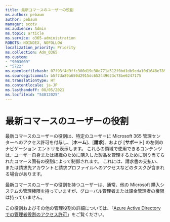 ```yaml
---
title: 最新コマースのユーザーの役割
ms.author: pebaum
author: pebaum
manager: scotv
ms.audience: Admin
ms.topic: article
ms.service: o365-administration
ROBOTS: NOINDEX, NOFOLLOW
localization_priority: Priority
ms.collection: Adm_O365
ms.custom:
- "9003009"
- "5722"
ms.openlocfilehash: 07f93f4d9ffc300d19e38e771a512f0bd1db9cda10d1648e789917d85a1a39df
ms.sourcegitcommit: b5f7da89a650d2915dc652449623c78be6247175
ms.translationtype: HT
ms.contentlocale: ja-JP
ms.lasthandoff: 08/05/2021
ms.locfileid: "54012025"
---
```

# <a name="modern-commerce-user-role"></a>最新コマースのユーザーの役割

最新コマースのユーザーの役割は、特定のユーザーに Microsoft 365 管理センターへのアクセス許可を付与し、[**ホーム**]、[**請求**]、および [**サポート**] の左側のナビゲーション エントリを表示します。 これらの領域で使用できるコンテンツは、ユーザー自身または組織のために購入した製品を管理するために割り当てられたコマース固有の役割によって制御されます。 これには、請求書の支払い、または請求先アカウントと請求プロファイルへのアクセスなどのタスクが含まれる場合があります。

最新コマースのユーザーの役割を持つユーザーは、通常、他の Microsoft 購入システムの管理権限を持っていますが、グローバル管理者または課金管理者の権限は持っていません。

この役割およびその他の管理役割の詳細については、「[Azure Active Directory での管理者役割のアクセス許可](https://docs.microsoft.com/azure/active-directory/users-groups-roles/directory-assign-admin-roles#modern-commerce-administrator)」をご覧ください。